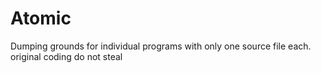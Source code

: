 # Atomic
Dumping grounds for individual programs with only one source file each. original coding do not steal
